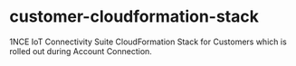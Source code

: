 # customer-cloudformation-stack
1NCE IoT Connectivity Suite CloudFormation Stack for Customers which is rolled out during Account Connection. 
